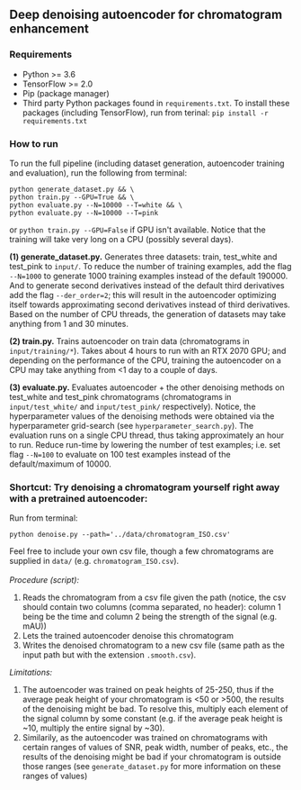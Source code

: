 ## Deep denoising autoencoder for chromatogram enhancement

### Requirements
* Python >= 3.6
* TensorFlow >= 2.0
* Pip (package manager)
* Third party Python packages found in `requirements.txt`. To install these packages (including TensorFlow), run from terinal: `pip install -r requirements.txt`

### How to run
To run the full pipeline (including dataset generation, autoencoder training and evaluation), run the following from terminal:
```
python generate_dataset.py && \
python train.py --GPU=True && \
python evaluate.py --N=10000 --T=white && \
python evaluate.py --N=10000 --T=pink
```
or `python train.py --GPU=False` if GPU isn't available. Notice that the training will take very long on a CPU (possibly several days).

**(1) generate_dataset.py.** Generates three datasets: train, test\_white and test\_pink to `input/`. To reduce the number of training examples, add the flag `--N=1000` to generate 1000 training examples instead of the default 190000. And to generate second derivatives instead of the default third derivatives add the flag `--der_order=2`; this will result in the autoencoder optimizing itself towards approximating second derivatives instead of third derivatives. Based on the number of CPU threads, the generation of datasets may take anything from 1 and 30 minutes.

**(2) train.py.** Trains autoencoder on train data (chromatograms in `input/training/*`). Takes about 4 hours to run with an RTX 2070 GPU; and depending on the performance of the CPU, training the autoencoder on a CPU may take anything from <1 day to a couple of days.

**(3) evaluate.py.** Evaluates autoencoder + the other denoising methods on test\_white and test\_pink chromatograms (chromatograms in `input/test_white/` and `input/test_pink/` respectively). Notice, the hyperparameter values of the denoising methods were obtained via the hyperparameter grid-search (see `hyperparameter_search.py`). The evaluation runs on a single CPU thread, thus taking approximately an hour to run. Reduce run-time by lowering the number of test examples; i.e. set flag `--N=100` to evaluate on 100 test examples instead of the default/maximum of 10000.

### Shortcut: Try denoising a chromatogram yourself right away with a pretrained autoencoder:
Run from terminal:
```
python denoise.py --path='../data/chromatogram_ISO.csv'
```
Feel free to include your own csv file, though a few chromatograms are supplied in `data/` (e.g. `chromatogram_ISO.csv`).<br><br>
*Procedure (script):*<br>
1. Reads the chromatogram from a csv file given the path (notice, the csv should contain two columns (comma separated, no header): column 1 being be the time and column 2 being the strength of the signal (e.g. mAU))
2. Lets the trained autoencoder denoise this chromatogram
3. Writes the denoised chromatogram to a new csv file (same path as the input path but with the extension `.smooth.csv`).

*Limitations:*<br>

1. The autoencoder was trained on peak heights of 25-250, thus if the average peak height of your chromatogram is <50 or >500, the results of the denoising might be bad. To resolve this, multiply each element of the signal column by some constant (e.g. if the average peak height is ~10, multiply the entire signal by ~30).
2. Similarily, as the autoencoder was trained on chromatograms with certain ranges of values of SNR, peak width, number of peaks, etc., the results of the denoising might be bad if your chromatogram is outside those ranges (see `generate_dataset.py` for more information on these ranges of values)
